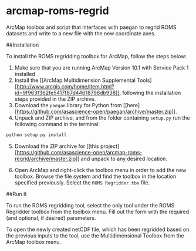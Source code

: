 arcmap-roms-regrid
==================

ArcMap toolbox and script that interfaces with paegan to regrid ROMS datasets and write to a new file with the new coordinate axes.

##Installation

To install the ROMS regridding toolbox for ArcMap, follow the steps below:

1. Make sure that you are running ArcMap Version 10.1 with Service Pack 1 installed
2. Install the [[ArcMap Multidimension Supplemental Tools][http://www.arcgis.com/home/item.html?id=9f963f362fe5417f87d44618796db938]], following  the installation steps provided in the ZIP archive.
3. Download the `paegan` library for Python from [[here][https://github.com/asascience-open/paegan/archive/master.zip]].
4. Unpack and ZIP archive, and from the folder containing `setup.py` run the following command in the terminal:

```bash
python setup.py install
```

5. Download the ZIP archive for [[this project][https://github.com/asascience-open/arcmap-roms-regrid/archive/master.zip]] and unpack to any desired location.

6. Open ArcMap and right-click the toolbox menu in order to add the new toolbox. Browse the file system and find the toolbox in the location specified previously. Select the `ROMS Regridder.tbx` file.

##Run It

To run the ROMS regridding tool, select the only tool under the ROMS Regridder toolbox from the toolbox menu. Fill out the form with the required (and optional, if desired) parameters.

To open the newly created netCDF file, which has been regridded based on the previous inputs to the tool, use the Multidimensional Toolbox from the ArcMap toolbox menu.

